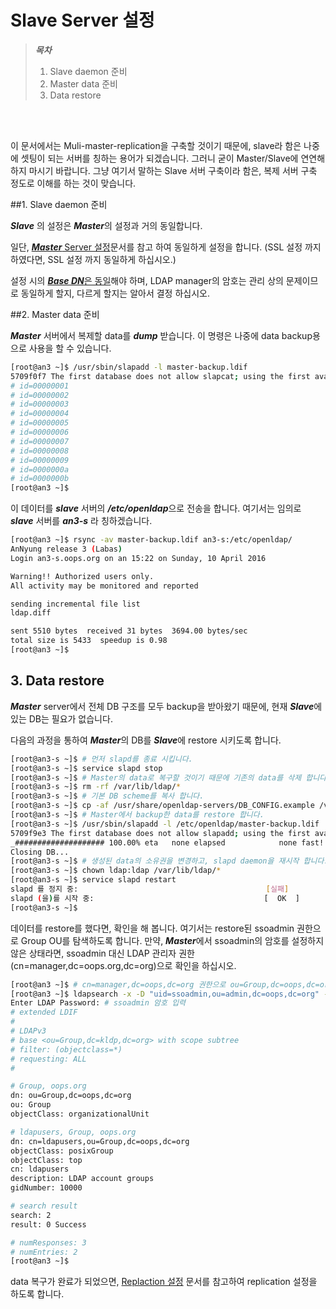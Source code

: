 # Slave Server 설정

>***목차***
>1. Slave daemon 준비
>2. Master data 준비
>3. Data restore
>


<br><br>

이 문서에서는 Muli-master-replication을 구축할 것이기 때문에, slave라 함은 나중에 셋팅이 되는 서버를 칭하는 용어가 되겠습니다. 그러니 굳이 Master/Slave에 연연해 하지 마시기 바랍니다. 그냥 여기서 말하는 Slave 서버 구축이라 함은, 복제 서버 구축 정도로 이해를 하는 것이 맞습니다.

##1. Slave daemon 준비

***Slave*** 의 설정은 ***Master***의 설정과 거의 동일합니다.

일단, [***Master*** Server 설정](chapter2-3-auth-intergrate-openldap-1.md)문서를 참고 하여 동일하게 설정을 합니다. (SSL 설정 까지 하였다면, SSL 설정 까지 동일하게 하십시오.)

설정 시의 <u>***Base DN***은 동일</u>해야 하며, LDAP manager의 암호는 관리 상의 문제이므로 동일하게 할지, 다르게 할지는 알아서 결정 하십시오.


##2. Master data 준비

***Master*** 서버에서 복제할 data를 ***dump*** 받습니다. 이 명령은 나중에 data backup용으로 사용을 할 수 있습니다.

```bash
[root@an3 ~]$ /usr/sbin/slapadd -l master-backup.ldif
5709f0f7 The first database does not allow slapcat; using the first available one (2)
# id=00000001
# id=00000002
# id=00000003
# id=00000004
# id=00000005
# id=00000006
# id=00000007
# id=00000008
# id=00000009
# id=0000000a
# id=0000000b
[root@an3 ~]$
```

이 데이터를 ***slave*** 서버의 ***/etc/openldap***으로 전송을 합니다. 여기서는 임의로 ***slave*** 서버를 ***an3-s*** 라 칭하겠습니다.

```bash
[root@an3 ~]$ rsync -av master-backup.ldif an3-s:/etc/openldap/
AnNyung release 3 (Labas)
Login an3-s.oops.org on an 15:22 on Sunday, 10 April 2016

Warning!! Authorized users only.
All activity may be monitored and reported

sending incremental file list
ldap.diff

sent 5510 bytes  received 31 bytes  3694.00 bytes/sec
total size is 5433  speedup is 0.98
[root@an3 ~]$
```

## 3. Data restore

***Master*** server에서 전체 DB 구조를 모두 backup을 받아왔기 때문에, 현재 ***Slave***에 있는 DB는 필요가 없습니다.

다음의 과정을 통하여 ***Master***의 DB를 ***Slave***에 restore 시키도록 합니다.

```bash
[root@an3-s ~]$ # 먼저 slapd를 종료 시킵니다.
[root@an3-s ~]$ service slapd stop
[root@an3-s ~]$ # Master의 data로 복구할 것이기 때문에 기존의 data를 삭제 합니다.
[root@an3-s ~]$ rm -rf /var/lib/ldap/*
[root@an3-s ~]$ # 기본 DB scheme를 복사 합니다.
[root@an3-s ~]$ cp -af /usr/share/openldap-servers/DB_CONFIG.example /var/lib/ldap/DB_CONFIG
[root@an3-s ~]$ # Master에서 backup한 data를 restore 합니다.
[root@an3-s ~]$ /usr/sbin/slapadd -l /etc/openldap/master-backup.ldif
5709f9e3 The first database does not allow slapadd; using the first available one (2)
_#################### 100.00% eta   none elapsed            none fast!
Closing DB...
[root@an3-s ~]$ # 생성된 data의 소유권을 변경하고, slapd daemon을 재시작 합니다.
[root@an3-s ~]$ chown ldap:ldap /var/lib/ldap/*
[root@an3-s ~]$ service slapd restart
slapd 를 정지 중:                                          [실패]
slapd (을)를 시작 중:                                      [  OK  ]
[root@an3-s ~]$
```

데이터를 restore를 했다면, 확인을 해 봅니다. 여기서는 restore된 ssoadmin 권한으로 Group OU를 탐색하도록 합니다. 만약, ***Master***에서 ssoadmin의 암호를 설정하지 않은 상태라면, ssoadmin 대신 LDAP 관리자 권한 (cn=manager,dc=oops.org,dc=org)으로 확인을 하십시오.

```bash
[root@an3 ~]$ # cn=manager,dc=oops,dc=org 권한으로 ou=Group,dc=oops,dc=org 의 entry 탐색
[root@an3 ~]$ ldapsearch -x -D "uid=ssoadmin,ou=admin,dc=oops,dc=org" -W -b "ou=Group,dc=oops,dc=org"
Enter LDAP Password: # ssoadmin 암호 입력
# extended LDIF
#
# LDAPv3
# base <ou=Group,dc=kldp,dc=org> with scope subtree
# filter: (objectclass=*)
# requesting: ALL
#

# Group, oops.org
dn: ou=Group,dc=oops,dc=org
ou: Group
objectClass: organizationalUnit

# ldapusers, Group, oops.org
dn: cn=ldapusers,ou=Group,dc=oops,dc=org
objectClass: posixGroup
objectClass: top
cn: ldapusers
description: LDAP account groups
gidNumber: 10000

# search result
search: 2
result: 0 Success

# numResponses: 3
# numEntries: 2
[root@an3 ~]$
```

data 복구가 완료가 되었으면, [Replaction 설정](chapter2-3-auth-intergrate-openldap-3.md) 문서를 참고하여 replication 설정을 하도록 합니다.